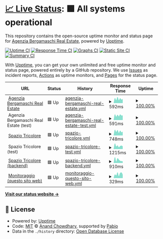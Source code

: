 # [📈 Live Status](https://status.agenziabergamaschi.com): <!--live status--> **🟩 All systems operational**

This repository contains the open-source uptime monitor and status page for [Agenzia Bergamaschi Real Estate](https://agenziabergamaschi.com), powered by [Upptime](https://github.com/upptime/upptime).

[![Uptime CI](https://github.com/agenziabergamaschi/status/workflows/Uptime%20CI/badge.svg)](https://github.com/agenziabergamaschi/status/actions?query=workflow%3A%22Uptime+CI%22)
[![Response Time CI](https://github.com/agenziabergamaschi/status/workflows/Response%20Time%20CI/badge.svg)](https://github.com/agenziabergamaschi/status/actions?query=workflow%3A%22Response+Time+CI%22)
[![Graphs CI](https://github.com/agenziabergamaschi/status/workflows/Graphs%20CI/badge.svg)](https://github.com/agenziabergamaschi/status/actions?query=workflow%3A%22Graphs+CI%22)
[![Static Site CI](https://github.com/agenziabergamaschi/status/workflows/Static%20Site%20CI/badge.svg)](https://github.com/agenziabergamaschi/status/actions?query=workflow%3A%22Static+Site+CI%22)
[![Summary CI](https://github.com/agenziabergamaschi/status/workflows/Summary%20CI/badge.svg)](https://github.com/agenziabergamaschi/status/actions?query=workflow%3A%22Summary+CI%22)

With [Upptime](https://upptime.js.org), you can get your own unlimited and free uptime monitor and status page, powered entirely by a GitHub repository. We use [Issues](https://github.com/agenziabergamaschi/status/issues) as incident reports, [Actions](https://github.com/agenziabergamaschi/status/actions) as uptime monitors, and [Pages](https://status.agenziabergamaschi.com) for the status page.

<!--start: status pages-->
<!-- This summary is generated by Upptime (https://github.com/upptime/upptime) -->
<!-- Do not edit this manually, your changes will be overwritten -->
<!-- prettier-ignore -->
| URL | Status | History | Response Time | Uptime |
| --- | ------ | ------- | ------------- | ------ |
| <img alt="" src="https://icons.duckduckgo.com/ip3/agenziabergamaschi.com.ico" height="13"> [Agenzia Bergamaschi Real Estate](https://agenziabergamaschi.com) | 🟩 Up | [agenzia-bergamaschi-real-estate.yml](https://github.com/agenziabergamaschi/status/commits/HEAD/history/agenzia-bergamaschi-real-estate.yml) | <details><summary><img alt="Response time graph" src="./graphs/agenzia-bergamaschi-real-estate/response-time-week.png" height="20"> 592ms</summary><br><a href="https://status.agenziabergamaschi.com/history/agenzia-bergamaschi-real-estate"><img alt="Response time 652" src="https://img.shields.io/endpoint?url=https%3A%2F%2Fraw.githubusercontent.com%2Fagenziabergamaschi%2Fstatus%2FHEAD%2Fapi%2Fagenzia-bergamaschi-real-estate%2Fresponse-time.json"></a><br><a href="https://status.agenziabergamaschi.com/history/agenzia-bergamaschi-real-estate"><img alt="24-hour response time 551" src="https://img.shields.io/endpoint?url=https%3A%2F%2Fraw.githubusercontent.com%2Fagenziabergamaschi%2Fstatus%2FHEAD%2Fapi%2Fagenzia-bergamaschi-real-estate%2Fresponse-time-day.json"></a><br><a href="https://status.agenziabergamaschi.com/history/agenzia-bergamaschi-real-estate"><img alt="7-day response time 592" src="https://img.shields.io/endpoint?url=https%3A%2F%2Fraw.githubusercontent.com%2Fagenziabergamaschi%2Fstatus%2FHEAD%2Fapi%2Fagenzia-bergamaschi-real-estate%2Fresponse-time-week.json"></a><br><a href="https://status.agenziabergamaschi.com/history/agenzia-bergamaschi-real-estate"><img alt="30-day response time 604" src="https://img.shields.io/endpoint?url=https%3A%2F%2Fraw.githubusercontent.com%2Fagenziabergamaschi%2Fstatus%2FHEAD%2Fapi%2Fagenzia-bergamaschi-real-estate%2Fresponse-time-month.json"></a><br><a href="https://status.agenziabergamaschi.com/history/agenzia-bergamaschi-real-estate"><img alt="1-year response time 652" src="https://img.shields.io/endpoint?url=https%3A%2F%2Fraw.githubusercontent.com%2Fagenziabergamaschi%2Fstatus%2FHEAD%2Fapi%2Fagenzia-bergamaschi-real-estate%2Fresponse-time-year.json"></a></details> | <details><summary><a href="https://status.agenziabergamaschi.com/history/agenzia-bergamaschi-real-estate">100.00%</a></summary><a href="https://status.agenziabergamaschi.com/history/agenzia-bergamaschi-real-estate"><img alt="All-time uptime 100.00%" src="https://img.shields.io/endpoint?url=https%3A%2F%2Fraw.githubusercontent.com%2Fagenziabergamaschi%2Fstatus%2FHEAD%2Fapi%2Fagenzia-bergamaschi-real-estate%2Fuptime.json"></a><br><a href="https://status.agenziabergamaschi.com/history/agenzia-bergamaschi-real-estate"><img alt="24-hour uptime 100.00%" src="https://img.shields.io/endpoint?url=https%3A%2F%2Fraw.githubusercontent.com%2Fagenziabergamaschi%2Fstatus%2FHEAD%2Fapi%2Fagenzia-bergamaschi-real-estate%2Fuptime-day.json"></a><br><a href="https://status.agenziabergamaschi.com/history/agenzia-bergamaschi-real-estate"><img alt="7-day uptime 100.00%" src="https://img.shields.io/endpoint?url=https%3A%2F%2Fraw.githubusercontent.com%2Fagenziabergamaschi%2Fstatus%2FHEAD%2Fapi%2Fagenzia-bergamaschi-real-estate%2Fuptime-week.json"></a><br><a href="https://status.agenziabergamaschi.com/history/agenzia-bergamaschi-real-estate"><img alt="30-day uptime 100.00%" src="https://img.shields.io/endpoint?url=https%3A%2F%2Fraw.githubusercontent.com%2Fagenziabergamaschi%2Fstatus%2FHEAD%2Fapi%2Fagenzia-bergamaschi-real-estate%2Fuptime-month.json"></a><br><a href="https://status.agenziabergamaschi.com/history/agenzia-bergamaschi-real-estate"><img alt="1-year uptime 100.00%" src="https://img.shields.io/endpoint?url=https%3A%2F%2Fraw.githubusercontent.com%2Fagenziabergamaschi%2Fstatus%2FHEAD%2Fapi%2Fagenzia-bergamaschi-real-estate%2Fuptime-year.json"></a></details>
| <img alt="" src="https://icons.duckduckgo.com/ip3/null.ico" height="13"> Agenzia Bergamaschi Real Estate (test) | 🟩 Up | [agenzia-bergamaschi-real-estate-test.yml](https://github.com/agenziabergamaschi/status/commits/HEAD/history/agenzia-bergamaschi-real-estate-test.yml) | <details><summary><img alt="Response time graph" src="./graphs/agenzia-bergamaschi-real-estate-test/response-time-week.png" height="20"> 591ms</summary><br><a href="https://status.agenziabergamaschi.com/history/agenzia-bergamaschi-real-estate-test"><img alt="Response time 635" src="https://img.shields.io/endpoint?url=https%3A%2F%2Fraw.githubusercontent.com%2Fagenziabergamaschi%2Fstatus%2FHEAD%2Fapi%2Fagenzia-bergamaschi-real-estate-test%2Fresponse-time.json"></a><br><a href="https://status.agenziabergamaschi.com/history/agenzia-bergamaschi-real-estate-test"><img alt="24-hour response time 587" src="https://img.shields.io/endpoint?url=https%3A%2F%2Fraw.githubusercontent.com%2Fagenziabergamaschi%2Fstatus%2FHEAD%2Fapi%2Fagenzia-bergamaschi-real-estate-test%2Fresponse-time-day.json"></a><br><a href="https://status.agenziabergamaschi.com/history/agenzia-bergamaschi-real-estate-test"><img alt="7-day response time 591" src="https://img.shields.io/endpoint?url=https%3A%2F%2Fraw.githubusercontent.com%2Fagenziabergamaschi%2Fstatus%2FHEAD%2Fapi%2Fagenzia-bergamaschi-real-estate-test%2Fresponse-time-week.json"></a><br><a href="https://status.agenziabergamaschi.com/history/agenzia-bergamaschi-real-estate-test"><img alt="30-day response time 608" src="https://img.shields.io/endpoint?url=https%3A%2F%2Fraw.githubusercontent.com%2Fagenziabergamaschi%2Fstatus%2FHEAD%2Fapi%2Fagenzia-bergamaschi-real-estate-test%2Fresponse-time-month.json"></a><br><a href="https://status.agenziabergamaschi.com/history/agenzia-bergamaschi-real-estate-test"><img alt="1-year response time 635" src="https://img.shields.io/endpoint?url=https%3A%2F%2Fraw.githubusercontent.com%2Fagenziabergamaschi%2Fstatus%2FHEAD%2Fapi%2Fagenzia-bergamaschi-real-estate-test%2Fresponse-time-year.json"></a></details> | <details><summary><a href="https://status.agenziabergamaschi.com/history/agenzia-bergamaschi-real-estate-test">100.00%</a></summary><a href="https://status.agenziabergamaschi.com/history/agenzia-bergamaschi-real-estate-test"><img alt="All-time uptime 100.00%" src="https://img.shields.io/endpoint?url=https%3A%2F%2Fraw.githubusercontent.com%2Fagenziabergamaschi%2Fstatus%2FHEAD%2Fapi%2Fagenzia-bergamaschi-real-estate-test%2Fuptime.json"></a><br><a href="https://status.agenziabergamaschi.com/history/agenzia-bergamaschi-real-estate-test"><img alt="24-hour uptime 100.00%" src="https://img.shields.io/endpoint?url=https%3A%2F%2Fraw.githubusercontent.com%2Fagenziabergamaschi%2Fstatus%2FHEAD%2Fapi%2Fagenzia-bergamaschi-real-estate-test%2Fuptime-day.json"></a><br><a href="https://status.agenziabergamaschi.com/history/agenzia-bergamaschi-real-estate-test"><img alt="7-day uptime 100.00%" src="https://img.shields.io/endpoint?url=https%3A%2F%2Fraw.githubusercontent.com%2Fagenziabergamaschi%2Fstatus%2FHEAD%2Fapi%2Fagenzia-bergamaschi-real-estate-test%2Fuptime-week.json"></a><br><a href="https://status.agenziabergamaschi.com/history/agenzia-bergamaschi-real-estate-test"><img alt="30-day uptime 100.00%" src="https://img.shields.io/endpoint?url=https%3A%2F%2Fraw.githubusercontent.com%2Fagenziabergamaschi%2Fstatus%2FHEAD%2Fapi%2Fagenzia-bergamaschi-real-estate-test%2Fuptime-month.json"></a><br><a href="https://status.agenziabergamaschi.com/history/agenzia-bergamaschi-real-estate-test"><img alt="1-year uptime 100.00%" src="https://img.shields.io/endpoint?url=https%3A%2F%2Fraw.githubusercontent.com%2Fagenziabergamaschi%2Fstatus%2FHEAD%2Fapi%2Fagenzia-bergamaschi-real-estate-test%2Fuptime-year.json"></a></details>
| <img alt="" src="https://icons.duckduckgo.com/ip3/spaziotricolore.it.ico" height="13"> [Spazio Tricolore](https://spaziotricolore.it) | 🟩 Up | [spazio-tricolore.yml](https://github.com/agenziabergamaschi/status/commits/HEAD/history/spazio-tricolore.yml) | <details><summary><img alt="Response time graph" src="./graphs/spazio-tricolore/response-time-week.png" height="20"> 748ms</summary><br><a href="https://status.agenziabergamaschi.com/history/spazio-tricolore"><img alt="Response time 745" src="https://img.shields.io/endpoint?url=https%3A%2F%2Fraw.githubusercontent.com%2Fagenziabergamaschi%2Fstatus%2FHEAD%2Fapi%2Fspazio-tricolore%2Fresponse-time.json"></a><br><a href="https://status.agenziabergamaschi.com/history/spazio-tricolore"><img alt="24-hour response time 643" src="https://img.shields.io/endpoint?url=https%3A%2F%2Fraw.githubusercontent.com%2Fagenziabergamaschi%2Fstatus%2FHEAD%2Fapi%2Fspazio-tricolore%2Fresponse-time-day.json"></a><br><a href="https://status.agenziabergamaschi.com/history/spazio-tricolore"><img alt="7-day response time 748" src="https://img.shields.io/endpoint?url=https%3A%2F%2Fraw.githubusercontent.com%2Fagenziabergamaschi%2Fstatus%2FHEAD%2Fapi%2Fspazio-tricolore%2Fresponse-time-week.json"></a><br><a href="https://status.agenziabergamaschi.com/history/spazio-tricolore"><img alt="30-day response time 701" src="https://img.shields.io/endpoint?url=https%3A%2F%2Fraw.githubusercontent.com%2Fagenziabergamaschi%2Fstatus%2FHEAD%2Fapi%2Fspazio-tricolore%2Fresponse-time-month.json"></a><br><a href="https://status.agenziabergamaschi.com/history/spazio-tricolore"><img alt="1-year response time 745" src="https://img.shields.io/endpoint?url=https%3A%2F%2Fraw.githubusercontent.com%2Fagenziabergamaschi%2Fstatus%2FHEAD%2Fapi%2Fspazio-tricolore%2Fresponse-time-year.json"></a></details> | <details><summary><a href="https://status.agenziabergamaschi.com/history/spazio-tricolore">100.00%</a></summary><a href="https://status.agenziabergamaschi.com/history/spazio-tricolore"><img alt="All-time uptime 100.00%" src="https://img.shields.io/endpoint?url=https%3A%2F%2Fraw.githubusercontent.com%2Fagenziabergamaschi%2Fstatus%2FHEAD%2Fapi%2Fspazio-tricolore%2Fuptime.json"></a><br><a href="https://status.agenziabergamaschi.com/history/spazio-tricolore"><img alt="24-hour uptime 100.00%" src="https://img.shields.io/endpoint?url=https%3A%2F%2Fraw.githubusercontent.com%2Fagenziabergamaschi%2Fstatus%2FHEAD%2Fapi%2Fspazio-tricolore%2Fuptime-day.json"></a><br><a href="https://status.agenziabergamaschi.com/history/spazio-tricolore"><img alt="7-day uptime 100.00%" src="https://img.shields.io/endpoint?url=https%3A%2F%2Fraw.githubusercontent.com%2Fagenziabergamaschi%2Fstatus%2FHEAD%2Fapi%2Fspazio-tricolore%2Fuptime-week.json"></a><br><a href="https://status.agenziabergamaschi.com/history/spazio-tricolore"><img alt="30-day uptime 100.00%" src="https://img.shields.io/endpoint?url=https%3A%2F%2Fraw.githubusercontent.com%2Fagenziabergamaschi%2Fstatus%2FHEAD%2Fapi%2Fspazio-tricolore%2Fuptime-month.json"></a><br><a href="https://status.agenziabergamaschi.com/history/spazio-tricolore"><img alt="1-year uptime 100.00%" src="https://img.shields.io/endpoint?url=https%3A%2F%2Fraw.githubusercontent.com%2Fagenziabergamaschi%2Fstatus%2FHEAD%2Fapi%2Fspazio-tricolore%2Fuptime-year.json"></a></details>
| <img alt="" src="https://icons.duckduckgo.com/ip3/null.ico" height="13"> Spazio Tricolore (test) | 🟩 Up | [spazio-tricolore-test.yml](https://github.com/agenziabergamaschi/status/commits/HEAD/history/spazio-tricolore-test.yml) | <details><summary><img alt="Response time graph" src="./graphs/spazio-tricolore-test/response-time-week.png" height="20"> 1215ms</summary><br><a href="https://status.agenziabergamaschi.com/history/spazio-tricolore-test"><img alt="Response time 791" src="https://img.shields.io/endpoint?url=https%3A%2F%2Fraw.githubusercontent.com%2Fagenziabergamaschi%2Fstatus%2FHEAD%2Fapi%2Fspazio-tricolore-test%2Fresponse-time.json"></a><br><a href="https://status.agenziabergamaschi.com/history/spazio-tricolore-test"><img alt="24-hour response time 4563" src="https://img.shields.io/endpoint?url=https%3A%2F%2Fraw.githubusercontent.com%2Fagenziabergamaschi%2Fstatus%2FHEAD%2Fapi%2Fspazio-tricolore-test%2Fresponse-time-day.json"></a><br><a href="https://status.agenziabergamaschi.com/history/spazio-tricolore-test"><img alt="7-day response time 1215" src="https://img.shields.io/endpoint?url=https%3A%2F%2Fraw.githubusercontent.com%2Fagenziabergamaschi%2Fstatus%2FHEAD%2Fapi%2Fspazio-tricolore-test%2Fresponse-time-week.json"></a><br><a href="https://status.agenziabergamaschi.com/history/spazio-tricolore-test"><img alt="30-day response time 915" src="https://img.shields.io/endpoint?url=https%3A%2F%2Fraw.githubusercontent.com%2Fagenziabergamaschi%2Fstatus%2FHEAD%2Fapi%2Fspazio-tricolore-test%2Fresponse-time-month.json"></a><br><a href="https://status.agenziabergamaschi.com/history/spazio-tricolore-test"><img alt="1-year response time 791" src="https://img.shields.io/endpoint?url=https%3A%2F%2Fraw.githubusercontent.com%2Fagenziabergamaschi%2Fstatus%2FHEAD%2Fapi%2Fspazio-tricolore-test%2Fresponse-time-year.json"></a></details> | <details><summary><a href="https://status.agenziabergamaschi.com/history/spazio-tricolore-test">100.00%</a></summary><a href="https://status.agenziabergamaschi.com/history/spazio-tricolore-test"><img alt="All-time uptime 100.00%" src="https://img.shields.io/endpoint?url=https%3A%2F%2Fraw.githubusercontent.com%2Fagenziabergamaschi%2Fstatus%2FHEAD%2Fapi%2Fspazio-tricolore-test%2Fuptime.json"></a><br><a href="https://status.agenziabergamaschi.com/history/spazio-tricolore-test"><img alt="24-hour uptime 100.00%" src="https://img.shields.io/endpoint?url=https%3A%2F%2Fraw.githubusercontent.com%2Fagenziabergamaschi%2Fstatus%2FHEAD%2Fapi%2Fspazio-tricolore-test%2Fuptime-day.json"></a><br><a href="https://status.agenziabergamaschi.com/history/spazio-tricolore-test"><img alt="7-day uptime 100.00%" src="https://img.shields.io/endpoint?url=https%3A%2F%2Fraw.githubusercontent.com%2Fagenziabergamaschi%2Fstatus%2FHEAD%2Fapi%2Fspazio-tricolore-test%2Fuptime-week.json"></a><br><a href="https://status.agenziabergamaschi.com/history/spazio-tricolore-test"><img alt="30-day uptime 100.00%" src="https://img.shields.io/endpoint?url=https%3A%2F%2Fraw.githubusercontent.com%2Fagenziabergamaschi%2Fstatus%2FHEAD%2Fapi%2Fspazio-tricolore-test%2Fuptime-month.json"></a><br><a href="https://status.agenziabergamaschi.com/history/spazio-tricolore-test"><img alt="1-year uptime 100.00%" src="https://img.shields.io/endpoint?url=https%3A%2F%2Fraw.githubusercontent.com%2Fagenziabergamaschi%2Fstatus%2FHEAD%2Fapi%2Fspazio-tricolore-test%2Fuptime-year.json"></a></details>
| <img alt="" src="https://icons.duckduckgo.com/ip3/api.agenziabergamaschi.com.ico" height="13"> [Spazio Tricolore (backend)](https://api.agenziabergamaschi.com/spaziotricolore/) | 🟩 Up | [spazio-tricolore-backend.yml](https://github.com/agenziabergamaschi/status/commits/HEAD/history/spazio-tricolore-backend.yml) | <details><summary><img alt="Response time graph" src="./graphs/spazio-tricolore-backend/response-time-week.png" height="20"> 910ms</summary><br><a href="https://status.agenziabergamaschi.com/history/spazio-tricolore-backend"><img alt="Response time 1080" src="https://img.shields.io/endpoint?url=https%3A%2F%2Fraw.githubusercontent.com%2Fagenziabergamaschi%2Fstatus%2FHEAD%2Fapi%2Fspazio-tricolore-backend%2Fresponse-time.json"></a><br><a href="https://status.agenziabergamaschi.com/history/spazio-tricolore-backend"><img alt="24-hour response time 1420" src="https://img.shields.io/endpoint?url=https%3A%2F%2Fraw.githubusercontent.com%2Fagenziabergamaschi%2Fstatus%2FHEAD%2Fapi%2Fspazio-tricolore-backend%2Fresponse-time-day.json"></a><br><a href="https://status.agenziabergamaschi.com/history/spazio-tricolore-backend"><img alt="7-day response time 910" src="https://img.shields.io/endpoint?url=https%3A%2F%2Fraw.githubusercontent.com%2Fagenziabergamaschi%2Fstatus%2FHEAD%2Fapi%2Fspazio-tricolore-backend%2Fresponse-time-week.json"></a><br><a href="https://status.agenziabergamaschi.com/history/spazio-tricolore-backend"><img alt="30-day response time 893" src="https://img.shields.io/endpoint?url=https%3A%2F%2Fraw.githubusercontent.com%2Fagenziabergamaschi%2Fstatus%2FHEAD%2Fapi%2Fspazio-tricolore-backend%2Fresponse-time-month.json"></a><br><a href="https://status.agenziabergamaschi.com/history/spazio-tricolore-backend"><img alt="1-year response time 1080" src="https://img.shields.io/endpoint?url=https%3A%2F%2Fraw.githubusercontent.com%2Fagenziabergamaschi%2Fstatus%2FHEAD%2Fapi%2Fspazio-tricolore-backend%2Fresponse-time-year.json"></a></details> | <details><summary><a href="https://status.agenziabergamaschi.com/history/spazio-tricolore-backend">100.00%</a></summary><a href="https://status.agenziabergamaschi.com/history/spazio-tricolore-backend"><img alt="All-time uptime 99.90%" src="https://img.shields.io/endpoint?url=https%3A%2F%2Fraw.githubusercontent.com%2Fagenziabergamaschi%2Fstatus%2FHEAD%2Fapi%2Fspazio-tricolore-backend%2Fuptime.json"></a><br><a href="https://status.agenziabergamaschi.com/history/spazio-tricolore-backend"><img alt="24-hour uptime 100.00%" src="https://img.shields.io/endpoint?url=https%3A%2F%2Fraw.githubusercontent.com%2Fagenziabergamaschi%2Fstatus%2FHEAD%2Fapi%2Fspazio-tricolore-backend%2Fuptime-day.json"></a><br><a href="https://status.agenziabergamaschi.com/history/spazio-tricolore-backend"><img alt="7-day uptime 100.00%" src="https://img.shields.io/endpoint?url=https%3A%2F%2Fraw.githubusercontent.com%2Fagenziabergamaschi%2Fstatus%2FHEAD%2Fapi%2Fspazio-tricolore-backend%2Fuptime-week.json"></a><br><a href="https://status.agenziabergamaschi.com/history/spazio-tricolore-backend"><img alt="30-day uptime 99.90%" src="https://img.shields.io/endpoint?url=https%3A%2F%2Fraw.githubusercontent.com%2Fagenziabergamaschi%2Fstatus%2FHEAD%2Fapi%2Fspazio-tricolore-backend%2Fuptime-month.json"></a><br><a href="https://status.agenziabergamaschi.com/history/spazio-tricolore-backend"><img alt="1-year uptime 99.90%" src="https://img.shields.io/endpoint?url=https%3A%2F%2Fraw.githubusercontent.com%2Fagenziabergamaschi%2Fstatus%2FHEAD%2Fapi%2Fspazio-tricolore-backend%2Fuptime-year.json"></a></details>
| <img alt="" src="https://icons.duckduckgo.com/ip3/status.agenziabergamaschi.com.ico" height="13"> [Monitoraggio (questo sito web)](https://status.agenziabergamaschi.com) | 🟩 Up | [monitoraggio-questo-sito-web.yml](https://github.com/agenziabergamaschi/status/commits/HEAD/history/monitoraggio-questo-sito-web.yml) | <details><summary><img alt="Response time graph" src="./graphs/monitoraggio-questo-sito-web/response-time-week.png" height="20"> 329ms</summary><br><a href="https://status.agenziabergamaschi.com/history/monitoraggio-questo-sito-web"><img alt="Response time 324" src="https://img.shields.io/endpoint?url=https%3A%2F%2Fraw.githubusercontent.com%2Fagenziabergamaschi%2Fstatus%2FHEAD%2Fapi%2Fmonitoraggio-questo-sito-web%2Fresponse-time.json"></a><br><a href="https://status.agenziabergamaschi.com/history/monitoraggio-questo-sito-web"><img alt="24-hour response time 299" src="https://img.shields.io/endpoint?url=https%3A%2F%2Fraw.githubusercontent.com%2Fagenziabergamaschi%2Fstatus%2FHEAD%2Fapi%2Fmonitoraggio-questo-sito-web%2Fresponse-time-day.json"></a><br><a href="https://status.agenziabergamaschi.com/history/monitoraggio-questo-sito-web"><img alt="7-day response time 329" src="https://img.shields.io/endpoint?url=https%3A%2F%2Fraw.githubusercontent.com%2Fagenziabergamaschi%2Fstatus%2FHEAD%2Fapi%2Fmonitoraggio-questo-sito-web%2Fresponse-time-week.json"></a><br><a href="https://status.agenziabergamaschi.com/history/monitoraggio-questo-sito-web"><img alt="30-day response time 320" src="https://img.shields.io/endpoint?url=https%3A%2F%2Fraw.githubusercontent.com%2Fagenziabergamaschi%2Fstatus%2FHEAD%2Fapi%2Fmonitoraggio-questo-sito-web%2Fresponse-time-month.json"></a><br><a href="https://status.agenziabergamaschi.com/history/monitoraggio-questo-sito-web"><img alt="1-year response time 324" src="https://img.shields.io/endpoint?url=https%3A%2F%2Fraw.githubusercontent.com%2Fagenziabergamaschi%2Fstatus%2FHEAD%2Fapi%2Fmonitoraggio-questo-sito-web%2Fresponse-time-year.json"></a></details> | <details><summary><a href="https://status.agenziabergamaschi.com/history/monitoraggio-questo-sito-web">100.00%</a></summary><a href="https://status.agenziabergamaschi.com/history/monitoraggio-questo-sito-web"><img alt="All-time uptime 100.00%" src="https://img.shields.io/endpoint?url=https%3A%2F%2Fraw.githubusercontent.com%2Fagenziabergamaschi%2Fstatus%2FHEAD%2Fapi%2Fmonitoraggio-questo-sito-web%2Fuptime.json"></a><br><a href="https://status.agenziabergamaschi.com/history/monitoraggio-questo-sito-web"><img alt="24-hour uptime 100.00%" src="https://img.shields.io/endpoint?url=https%3A%2F%2Fraw.githubusercontent.com%2Fagenziabergamaschi%2Fstatus%2FHEAD%2Fapi%2Fmonitoraggio-questo-sito-web%2Fuptime-day.json"></a><br><a href="https://status.agenziabergamaschi.com/history/monitoraggio-questo-sito-web"><img alt="7-day uptime 100.00%" src="https://img.shields.io/endpoint?url=https%3A%2F%2Fraw.githubusercontent.com%2Fagenziabergamaschi%2Fstatus%2FHEAD%2Fapi%2Fmonitoraggio-questo-sito-web%2Fuptime-week.json"></a><br><a href="https://status.agenziabergamaschi.com/history/monitoraggio-questo-sito-web"><img alt="30-day uptime 100.00%" src="https://img.shields.io/endpoint?url=https%3A%2F%2Fraw.githubusercontent.com%2Fagenziabergamaschi%2Fstatus%2FHEAD%2Fapi%2Fmonitoraggio-questo-sito-web%2Fuptime-month.json"></a><br><a href="https://status.agenziabergamaschi.com/history/monitoraggio-questo-sito-web"><img alt="1-year uptime 100.00%" src="https://img.shields.io/endpoint?url=https%3A%2F%2Fraw.githubusercontent.com%2Fagenziabergamaschi%2Fstatus%2FHEAD%2Fapi%2Fmonitoraggio-questo-sito-web%2Fuptime-year.json"></a></details>

<!--end: status pages-->

[**Visit our status website →**](https://status.agenziabergamaschi.com)

## 📄 License

- Powered by: [Upptime](https://github.com/upptime/upptime)
- Code: [MIT](./LICENSE) © [Anand Chowdhary](https://anandchowdhary.com), supported by [Pabio](https://pabio.com)
- Data in the `./history` directory: [Open Database License](https://opendatacommons.org/licenses/odbl/1-0/)
